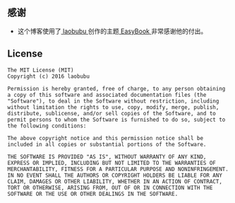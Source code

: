 ## 感谢

- 这个博客使用了<a href="http://laobubu.net" target="_blank"> laobubu<i class="icon-link1"></i> </a>创作的主题<a href="https://github.com/laobubu/jekyll-theme-EasyBook" target="_blank"> EasyBook<i class="icon-link1"></i> </a>非常感谢他的付出。

## License

```
The MIT License (MIT)
Copyright (c) 2016 laobubu

Permission is hereby granted, free of charge, to any person obtaining a copy of this software and associated documentation files (the "Software"), to deal in the Software without restriction, including without limitation the rights to use, copy, modify, merge, publish, distribute, sublicense, and/or sell copies of the Software, and to permit persons to whom the Software is furnished to do so, subject to the following conditions:

The above copyright notice and this permission notice shall be included in all copies or substantial portions of the Software.

THE SOFTWARE IS PROVIDED "AS IS", WITHOUT WARRANTY OF ANY KIND, EXPRESS OR IMPLIED, INCLUDING BUT NOT LIMITED TO THE WARRANTIES OF MERCHANTABILITY, FITNESS FOR A PARTICULAR PURPOSE AND NONINFRINGEMENT. IN NO EVENT SHALL THE AUTHORS OR COPYRIGHT HOLDERS BE LIABLE FOR ANY CLAIM, DAMAGES OR OTHER LIABILITY, WHETHER IN AN ACTION OF CONTRACT, TORT OR OTHERWISE, ARISING FROM, OUT OF OR IN CONNECTION WITH THE SOFTWARE OR THE USE OR OTHER DEALINGS IN THE SOFTWARE.
```